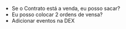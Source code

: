 - Se o Contrato está a venda, eu posso sacar?
- Eu posso colocar 2 ordens de vensa?
- Adicionar eventos na DEX
